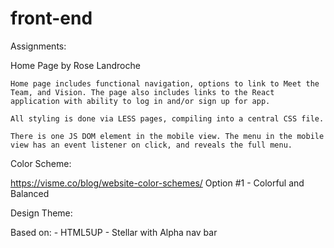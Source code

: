 # front-end

Assignments:

Home Page by Rose Landroche

    Home page includes functional navigation, options to link to Meet the Team, and Vision. The page also includes links to the React application with ability to log in and/or sign up for app. 

    All styling is done via LESS pages, compiling into a central CSS file.

    There is one JS DOM element in the mobile view. The menu in the mobile view has an event listener on click, and reveals the full menu.

Color Scheme:

https://visme.co/blog/website-color-schemes/
Option #1 - Colorful and Balanced

Design Theme:

Based on: 
    - HTML5UP
        - Stellar with Alpha nav bar
